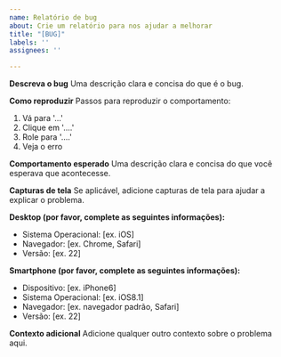 ```yaml
---
name: Relatório de bug
about: Crie um relatório para nos ajudar a melhorar
title: "[BUG]"
labels: ''
assignees: ''

---
```


**Descreva o bug**
Uma descrição clara e concisa do que é o bug.

**Como reproduzir**
Passos para reproduzir o comportamento:
1. Vá para '...'
2. Clique em '....'
3. Role para '....'
4. Veja o erro

**Comportamento esperado**
Uma descrição clara e concisa do que você esperava que acontecesse.

**Capturas de tela**
Se aplicável, adicione capturas de tela para ajudar a explicar o problema.

**Desktop (por favor, complete as seguintes informações):**
 - Sistema Operacional: [ex. iOS]
 - Navegador: [ex. Chrome, Safari]
 - Versão: [ex. 22]

**Smartphone (por favor, complete as seguintes informações):**
 - Dispositivo: [ex. iPhone6]
 - Sistema Operacional: [ex. iOS8.1]
 - Navegador: [ex. navegador padrão, Safari]
 - Versão: [ex. 22]

**Contexto adicional**
Adicione qualquer outro contexto sobre o problema aqui.
